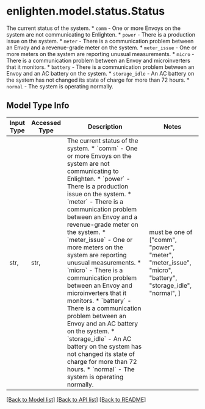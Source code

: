 # enlighten.model.status.Status

The current status of the system. * `comm` - One or more Envoys on the system are not communicating to Enlighten. * `power` - There is a production issue on the system. * `meter` - There is a communication problem between an Envoy and a revenue-grade meter on the system. * `meter_issue` - One or more meters on the system are reporting unusual measurements. * `micro` - There is a communication problem between an Envoy and microinverters that it monitors. * `battery` - There is a communication problem between an Envoy and an AC battery on the system. * `storage_idle` - An AC battery on the system has not changed its state of charge for more than 72 hours. * `normal` - The system is operating normally.

## Model Type Info
Input Type | Accessed Type | Description | Notes
------------ | ------------- | ------------- | -------------
str,  | str,  | The current status of the system. * &#x60;comm&#x60; - One or more Envoys on the system are not communicating to Enlighten. * &#x60;power&#x60; - There is a production issue on the system. * &#x60;meter&#x60; - There is a communication problem between an Envoy and a revenue-grade meter on the system. * &#x60;meter_issue&#x60; - One or more meters on the system are reporting unusual measurements. * &#x60;micro&#x60; - There is a communication problem between an Envoy and microinverters that it monitors. * &#x60;battery&#x60; - There is a communication problem between an Envoy and an AC battery on the system. * &#x60;storage_idle&#x60; - An AC battery on the system has not changed its state of charge for more than 72 hours. * &#x60;normal&#x60; - The system is operating normally. | must be one of ["comm", "power", "meter", "meter_issue", "micro", "battery", "storage_idle", "normal", ] 

[[Back to Model list]](../../README.md#documentation-for-models) [[Back to API list]](../../README.md#documentation-for-api-endpoints) [[Back to README]](../../README.md)

